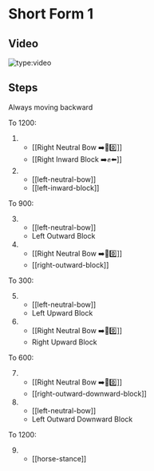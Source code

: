 # Short Form 1

## Video

![type:video](https://www.youtube.com/embed/Fz4jGkCKkxk)

## Steps

Always moving backward

To 1200:

1.  - [[Right Neutral Bow ➡️🦶0️⃣]]
    - [[Right Inward Block ➡️✊⬅️]]
2.  - [[left-neutral-bow]]
    - [[left-inward-block]]

To 900:

3.  - [[left-neutral-bow]]
    - Left Outward Block
4.  - [[Right Neutral Bow ➡️🦶0️⃣]]
    - [[right-outward-block]]

To 300:

5.  - [[left-neutral-bow]]
    - Left Upward Block
6.  - [[Right Neutral Bow ➡️🦶0️⃣]]
    - Right Upward Block

To 600:

7.  - [[Right Neutral Bow ➡️🦶0️⃣]]
    - [[right-outward-downward-block]]
8.  - [[left-neutral-bow]]
    - Left Outward Downward Block

To 1200:

9.  - [[horse-stance]]
